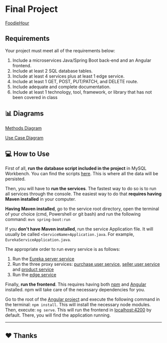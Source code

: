 # Final Project

[FoodieHour](/Frontend/Images/logo2.jpg)

## Requirements

Your project must meet all of the requirements below:

1. Include a microservices Java/Spring Boot back-end and an Angular frontend.
2. Include at least 2 SQL database tables.
3. Include at least 4 services plus at least 1 edge service.
4. Include at least 1 GET, POST, PUT/PATCH, and DELETE route.
5. Include adequate and complete documentation.
6. Include at least 1 technology, tool, framework, or library that has not been covered in class


## 📊 Diagrams
[Methods Diagram](/Frontend/Images/methods_diagram.jpg)

[Use Case Diagram](/Frontend/Images/classes_diagram.jpg)

## 💻 How to Use
First of all, **run the database script included in the project** in MySQL Workbench. You can find the scripts [here](/backend/resources/). This is where all the data will be persisted.

Then, you will have to **run the services**. The fastest way to do so is to run all services through the console. The easiest way to do that **requires having Maven installed** in your computer.

**Having Maven installed**, go to the service root directory, open the terminal of your choice (cmd, Powershell or git bash) and run the following command:
`mvn spring-boot:run`

If you **don't have Maven installed**, run the service Application file. It will usually be called `<ServiceName>Application.java`. For example, `EurekaServiceApplication.java`.

The appropriate order to run every service is as follows:
1. Run the [Eureka server service](/backend/eureka-service)
2. Run the three proxy services: [purchase user service](/Backend/purchase-user-service), [seller user service](/Backend/seller-user-service) and [product service](/Backend/product-service)
3. Run the [edge service](/Backend/edge-service)

Finally, **run the frontend**. This requires having both [npm](https://nodejs.org/es/) and [Angular](https://angular.io/start) installed. npm will take care of the necessary dependencies for you.

Go to the root of the [Angular project](/frontend-app) and execute the following command in the terminal:
`npm install`.
This will install the necessary node modules. Then, execute:
`ng serve`.
This will run the frontend in [localhost:4200](http://localhost:4200/) by default. There, you will find the application running.
 
---


## ♥️ Thanks
